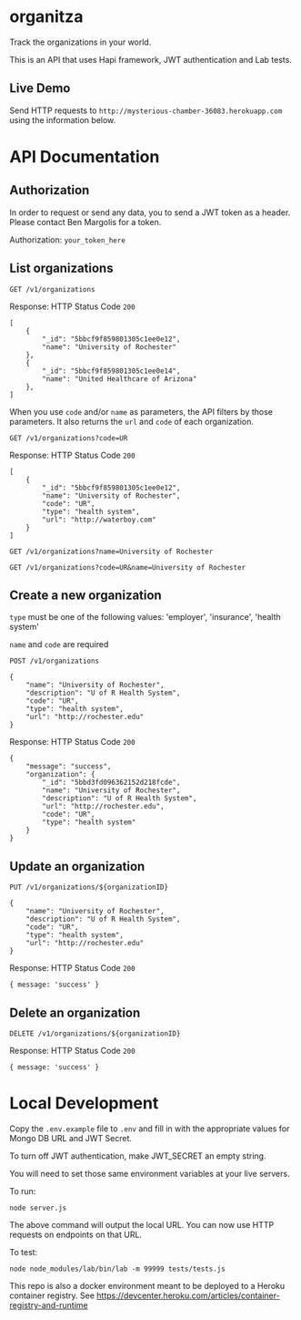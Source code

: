 # organitza
Track the organizations in your world.

This is an API that uses Hapi framework, JWT authentication and Lab tests.

## Live Demo

Send HTTP requests to `http://mysterious-chamber-36083.herokuapp.com` using the information below.

# API Documentation

## Authorization

In order to request or send any data, you to send a JWT token as a header. Please contact Ben Margolis for a token.

Authorization: `your_token_here`

## List organizations
`GET /v1/organizations`

Response: HTTP Status Code `200`
```
[
    {
        "_id": "5bbcf9f859801305c1ee0e12",
        "name": "University of Rochester"
    },
    {
        "_id": "5bbcf9f859801305c1ee0e14",
        "name": "United Healthcare of Arizona"
    },
]
```
When you use `code` and/or `name` as parameters, the API filters by those parameters. 
It also returns the `url` and `code` of each organization.

`GET /v1/organizations?code=UR`

Response: HTTP Status Code `200`
```
[
    {
        "_id": "5bbcf9f859801305c1ee0e12",
        "name": "University of Rochester",
        "code": "UR",
        "type": "health system",
        "url": "http://waterboy.com"
    }
]
```

`GET /v1/organizations?name=University of Rochester`

`GET /v1/organizations?code=UR&name=University of Rochester`

## Create a new organization

`type` must be one of the following values: 'employer', 'insurance', 'health system'

`name` and `code` are required

`POST /v1/organizations`
```
{
    "name": "University of Rochester",
    "description": "U of R Health System",
    "code": "UR",
    "type": "health system",
    "url": "http://rochester.edu"
}
```

Response: HTTP Status Code `200`
```
{
    "message": "success",
    "organization": {
        "_id": "5bbd3fd096362152d218fcde",
        "name": "University of Rochester",
        "description": "U of R Health System",
        "url": "http://rochester.edu",
        "code": "UR",
        "type": "health system"
    }
}
```

## Update an organization
`PUT /v1/organizations/${organizationID}`
```
{
    "name": "University of Rochester",
    "description": "U of R Health System",
    "code": "UR",
    "type": "health system",
    "url": "http://rochester.edu"
}
```

Response: HTTP Status Code `200`

`{ message: 'success' }`

## Delete an organization
`DELETE /v1/organizations/${organizationID}`

Response: HTTP Status Code `200`

`{ message: 'success' }`

# Local Development

Copy the `.env.example` file to `.env` and fill in with the appropriate values for Mongo DB URL and JWT Secret.

To turn off JWT authentication, make JWT_SECRET an empty string.

You will need to set those same environment variables at your live servers.

To run:

`node server.js`

The above command will output the local URL. You can now use HTTP requests on endpoints on that URL.

To test:

`node node_modules/lab/bin/lab -m 99999 tests/tests.js`

This repo is also a docker environment meant to be deployed to a Heroku container registry.
See https://devcenter.heroku.com/articles/container-registry-and-runtime
